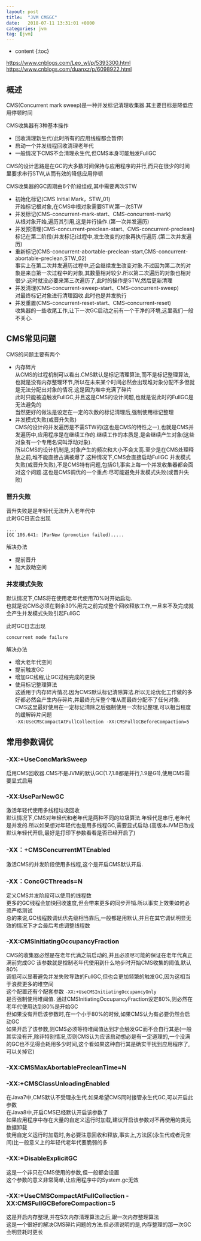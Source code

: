 ```yaml
---
layout: post
title:  "JVM CMSGC"
date:   2018-07-11 13:31:01 +0800
categories: jvm
tag: [jvm]
---
```


* content
{:toc}

https://www.cnblogs.com/Leo_wl/p/5393300.html
https://www.cnblogs.com/duanxz/p/6098922.html

## 概述  

CMS(Concurrent mark sweep)是一种并发标记清理收集器.其主要目标是降低应用停顿时间  

CMS收集器有3种基本操作  
* 回收清理新生代(此时所有的应用线程都会暂停)  
* 启动一个并发线程回收清理老年代  
* 一般情况下CMS不会清理永生代,但CMS本身可能触发FullGC  

CMS的设计思路是在GC的大多数时间保持与应用程序的并行,而只在很少的时间里要求串行STW,从而有效的降低应用停顿  

CMS收集器的GC周期由6个阶段组成,其中需要两次STW  
* 初始化标记(CMS Initial Mark，STW_01)  
开始标记根对象,在CMS中根对象需要STW,第一次STW 
* 并发标记(CMS-concurrent-mark-start、CMS-concurrent-mark)  
从根对象开始,遍历其引用,这是并行操作.(第一次并发遍历)  
* 并发预清理(CMS-concurrent-preclean-start、CMS-concurrent-preclean)  
标记在第二阶段(并发标记)过程中,发生改变的对象再执行遍历.(第二次并发遍历)  
* 重新标记(CMS-concurrent-abortable-preclean-start,CMS-concurrent-abortable-preclean,STW_02)  
事实上在第二次并发遍历过程中,还会继续发生改变对象.不过因为第二次的对象是来自第一次过程中的对象,其数量相对较少.所以第二次遍历的对象也相对很少.这时就没必要来第三次遍历了,此时的操作是STW,然后更新清理  
* 并发清理(CMS-concurrent-sweep-start、CMS-concurrent-sweep)  
对最终标记对象进行清理回收.此时也是并发执行  
* 并发重置(CMS-concurrent-reset-start、CMS-concurrent-reset)  
收集器的一些收尾工作,让下一次GC启动之前有一个干净的环境,这里我们一般不关心.  


## CMS常见问题  

CMS的问题主要有两个  
* 内存碎片  
从CMS的过程机制可以看出.CMS默认是标记清理算法,而不是标记整理算法,也就是没有内存整理环节,所以在未来某个时间必然会出现堆对象分配不多但就是无法分配出对象的情况.这是因为堆中充满了碎片  
此时只能被迫触发FullGC,并且这是CMS的设计问题,也就是说此时的FullGC是无法避免的  
当然更好的做法是设定在一定的次数的标记清理后,强制使用标记整理  
* 并发模式失败(或晋升失败)  
CMS的设计的并发遍历是不需STW的(这也是CMS的特性之一),也就是CMS并发遍历中,应用程序是在继续工作的.继续工作的本质是,是会继续产生对象(这些对象有一个专用名词叫浮动对象).  
所以CMS的设计机制是,对象产生的频次和大小不会太高.至少是在CMS处理释放之前,堆不能直接占满被爆了.这种情况下,CMS会直接启动FullGC
并发模式失败(或晋升失败),不是CMS特有问题,包括G1,事实上每一个并发收集器都会面对这个问题.这也是CMS调优的一个重点:尽可能避免并发模式失败(或晋升失败)  


### 晋升失败

晋升失败是是年轻代无法升入老年代中  
此时GC日志会出现  

```
....
[GC 106.641: [ParNew (promotion failed).....
```

解决办法  

* 提前晋升  
* 加大救助空间  

### 并发模式失败  

默认情况下,CMS将在使用老年代使用70%时开始启动.  
也就是说CMS必须在剩余30%用完之前完成整个回收释放工作,一旦来不及完成就会产生并发模式失败引起FullGC 

此时GC日志出现  

```
concurrent mode failure
```

解决办法  
* 增大老年代空间  
* 提前触发GC 
* 增加GC线程,让GC过程完成的更快  
* 使用标记整理算法  
这适用于内存碎片情况.因为CMS默认标记清除算法.所以无论优化工作做的多好都必然会产生内存碎片,并最终充斥整个堆从而最终分配不了任何对象.  
CMS这里最好使用在一定标记清除之后强制使用一次标记整理,可以相当程度的缓解碎片问题  
`-XX:UseCMSCompactAtFullCollection -XX:CMSFullGCBeforeCompaction=5`  



## 常用参数调优  

### -XX:+UseConcMarkSweep  

启用CMS回收器.CMS不是JVM的默认GC(1.7,1.8都是并行,1.9是G1),使用CMS需要显式启用  

### -XX:UseParNewGC  

激活年轻代使用多线程垃圾回收  
默认情况下,CMS对年轻代和老年代是两种不同的垃圾算法.年轻代是串行,老年代是并发的.所以如果想对年轻代也是用多线程GC,需要显式启动.(高版本JVM已改成默认年轻代开启,最好是打印下参数看看是否已经开启了)  

### -XX：+CMSConcurrentMTEnabled  

激活CMS的并发阶段使用多线程,这个是开启CMS默认开启.  

### -XX：ConcGCThreads=N  

定义CMS并发阶段可以使用的线程数  
更多的GC线程会加快回收速度,但会带来更多的同步开销.所以事实上效果如何必须严格测试  
总的来说,GC线程数调优优先级相当靠后,一般都是用默认,并且在其它调优明显无效的情况下才会最后考虑调整线程数  

### -XX:CMSInitiatingOccupancyFraction  

CMS的收集器必然是在老年代满之前启动的,并且必须尽可能的保证在老年代真正满前完成GC 
该参数就是控制老年代使用到什么地步时开始CMS收集的阈值,默认80%  
调低可以显著避免并发失败导致的FullGC,但也会更加频繁的触发GC,因为这相当于浪费更多的堆空间  
这个配置还有个配套参数 `-XX:+UseCMSInitiatingOccupancyOnly`  
是否强制使用堆阈值.
通过CMSInitiatingOccupancyFraction设定80%,则必然在老年代使用达到80%是开始GC   
但如果没有开启该参数时,在一个小于80%的时候,如果CMS认为有必要仍然会启动GC  
如果开启了该参数,则CMS必须等待堆阈值达到才会触发GC而不会自行其是(一般其实没有开,除非特别情况,否则CMS认为应该启动想必是有一定道理的,一个没满的GC也不见得会耗用多少时间,这个看如果这种自行其是确实干扰到应用程序了,可以关掉它)  

###  -XX:CMSMaxAbortablePrecleanTime=N  



### -XX:+CMSClassUnloadingEnabled  

在Java7中,CMS默认不受理永生代.如果希望CMS同时接管永生代GC,可以开启此参数  
在Java8中,开启CMS已经默认开启该参数了  
如果应用程序中存在大量的自定义运行时加载,建议开启该参数对不再使用的类元数据卸载  
使用自定义运行时加载时,务必要注意回收和释放,事实上,方法区(永生代或者元空间)比一般意义上的年轻代老年代要脆弱的多  

### -XX:+DisableExplicitGC  

这是一个非只在CMS使用的参数,但一般都会设置  
这个参数的意义非常简单,让应用程序中的System.gc无效  

### -XX:+UseCMSCompactAtFullCollection -XX:CMSFullGCBeforeCompaction=5  

这是开启内存整理,并在5次内存清理算法之后,跟一次内存整理算法  
这是一个很好的解决CMS碎片问题的方法.但必须说明的是,内存整理的那一次GC会明显耗时更长